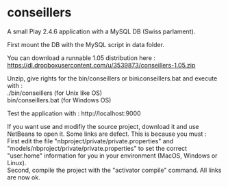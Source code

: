# conseillers
A small Play 2.4.6 application with a MySQL DB (Swiss parlament). 

First mount the DB with the MySQL script in data folder.

You can download a runnable 1.05 distribution here :
    https://dl.dropboxusercontent.com/u/3539873/conseillers-1.05.zip

Unzip, give rights for the bin/conseillers or bin\conseillers.bat and execute with :<br>
    ./bin/conseillers (for Unix like OS)<br>
    bin/conseillers.bat (for Windows OS)<br>

Test the application with :
    http://localhost:9000

If you want use and modifiy the source project, download it and use NetBeans to open it. Some links are defect. This is because you must :<br>
First edit the file "nbproject/private/private.properties" and "models/nbproject/private/private.properties" to set the correct "user.home" information for you in your environment (MacOS, Windows or Linux).<br>
Second, compile the project with the "activator compile" command. All links are now ok.
